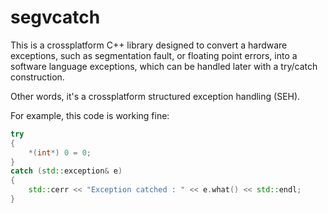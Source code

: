 # segvcatch
This is a crossplatform C++ library designed to convert a hardware exceptions, such as segmentation fault, or floating point errors, into a software language exceptions, which can be handled later with a try/catch construction.

Other words, it's a crossplatform structured exception handling (SEH).

For example, this code is working fine:

```c++
try
{
    *(int*) 0 = 0;
}
catch (std::exception& e)
{
    std::cerr << "Exception catched : " << e.what() << std::endl;
}
```

